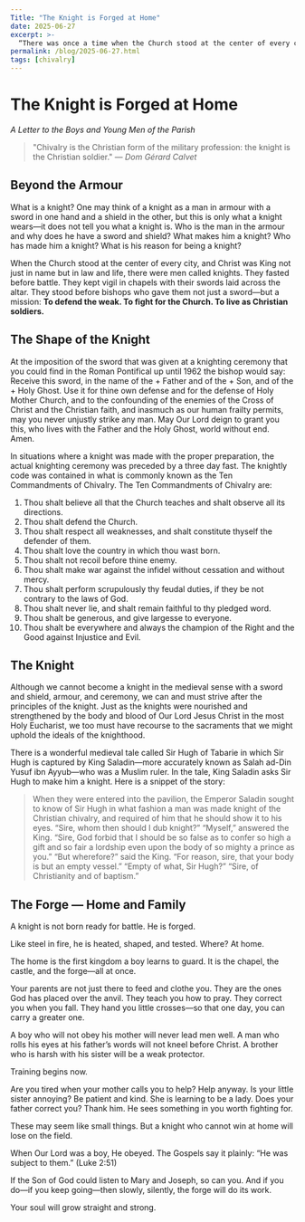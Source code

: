 ```yaml
---
Title: "The Knight is Forged at Home"
date: 2025-06-27
excerpt: >-
  “There was once a time when the Church stood at the center of every city, and Christ was King not just in name but in law and life, there were men called knights. They fasted before battle. They kept vigil in chapels with their swords laid across the altar. They stood before bishops who gave them not just a sword—but a mission: **To defend the weak. To fight for the Church. To live as Christian soldiers.** …”
permalink: /blog/2025-06-27.html
tags: [chivalry]
---
```


# The Knight is Forged at Home
*A Letter to the Boys and Young Men of the Parish*

> "Chivalry is the Christian form of the military profession: the knight is the Christian soldier."
> — *Dom Gérard Calvet*

## Beyond the Armour

What is a knight? One may think of a knight as a man in armour with a sword in one hand and a shield in the other, but this is only what a knight wears—it does not tell you what a knight is. Who is the man in the armour and why does he have a sword and shield? What makes him a knight? Who has made him a knight? What is his reason for being a knight?

When the Church stood at the center of every city, and Christ was King not just in name but in law and life, there were men called knights. They fasted before battle. They kept vigil in chapels with their swords laid across the altar. They stood before bishops who gave them not just a sword—but a mission: **To defend the weak. To fight for the Church. To live as Christian soldiers.**

## The Shape of the Knight

At the imposition of the sword that was given at a knighting ceremony that you could find in the Roman Pontifical up until 1962 the bishop would say: Receive this sword, in the name of the + Father and of the + Son, and of the + Holy Ghost. Use it for thine own defense and for the defense of Holy Mother Church, and to the confounding of the enemies of the Cross of Christ and the Christian faith, and inasmuch as our human frailty permits, may you never unjustly strike any man. May Our Lord deign to grant you this, who lives with the Father and the Holy Ghost, world without end. Amen.

In situations where a knight was made with the proper preparation, the actual knighting ceremony was preceded by a three day fast. The knightly code was contained in what is commonly known as the Ten Commandments of Chivalry. The Ten Commandments of Chivalry are:  

1. Thou shalt believe all that the Church teaches and shalt observe all its directions.  
1. Thou shalt defend the Church.
1. Thou shalt respect all weaknesses, and shalt constitute thyself the defender of them.  
1. Thou shalt love the country in which thou wast born.  
1. Thou shalt not recoil before thine enemy.  
1. Thou shalt make war against the infidel without cessation and without mercy.  
1. Thou shalt perform scrupulously thy feudal duties, if they be not contrary to the laws of God.  
1. Thou shalt never lie, and shalt remain faithful to thy pledged word.  
1. Thou shalt be generous, and give largesse to everyone.  
1. Thou shalt be everywhere and always the champion of the Right and the Good against Injustice and Evil.

## The Knight

Although we cannot become a knight in the medieval sense with a sword and shield, armour, and ceremony, we can and must strive after the principles of the knight. Just as the knights were nourished and strengthened by the body and blood of Our Lord Jesus Christ in the most Holy Eucharist, we too must have recourse to the sacraments that we might uphold the ideals of the knighthood.

There is a wonderful medieval tale called Sir Hugh of Tabarie in which Sir Hugh is captured by King Saladin—more accurately known as Salah ad-Din Yusuf ibn Ayyub—who was a Muslim ruler. In the tale, King Saladin asks Sir Hugh to make him a knight. Here is a snippet of the story:
> When they were entered into the pavilion, the Emperor Saladin sought to know of Sir Hugh in what fashion a man was made knight of the Christian chivalry, and required of him that he should show it to his eyes.
> “Sire, whom then should I dub knight?”
> “Myself,” answered the King.
> “Sire, God forbid that I should be so false as to confer so high a gift and so fair a lordship even upon the body of so mighty a prince as you.”
> “But wherefore?” said the King.
> “For reason, sire, that your body is but an empty vessel.”
> “Empty of what, Sir Hugh?”
> “Sire, of Christianity and of baptism.”



## The Forge — Home and Family

A knight is not born ready for battle.
He is forged.

Like steel in fire, he is heated, shaped, and tested.
Where? At home.

The home is the first kingdom a boy learns to guard.
It is the chapel, the castle, and the forge—all at once.

Your parents are not just there to feed and clothe you.
They are the ones God has placed over the anvil.
They teach you how to pray.
They correct you when you fall.
They hand you little crosses—so that one day, you can carry a greater one.

A boy who will not obey his mother will never lead men well.
A man who rolls his eyes at his father’s words will not kneel before Christ.
A brother who is harsh with his sister will be a weak protector.

Training begins now.

Are you tired when your mother calls you to help? Help anyway.
Is your little sister annoying? Be patient and kind. She is learning to be a lady.
Does your father correct you? Thank him. He sees something in you worth fighting for.

These may seem like small things.
But a knight who cannot win at home will lose on the field.

When Our Lord was a boy, He obeyed.
The Gospels say it plainly: “He was subject to them.” (Luke 2:51)

If the Son of God could listen to Mary and Joseph, so can you.
And if you do—if you keep going—then slowly, silently, the forge will do its work.

Your soul will grow straight and strong.
